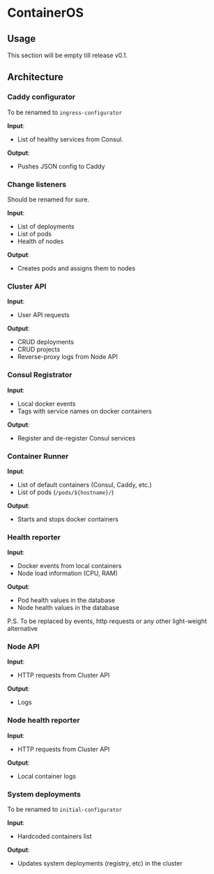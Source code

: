 # ContainerOS

## Usage

This section will be empty till release v0.1.

## Architecture

### Caddy configurator
To be renamed to `ingress-configurator`

**Input**: 
- List of healthy services from Consul.

**Output**: 
- Pushes JSON config to Caddy

### Change listeners
Should be renamed for sure.

**Input**: 
- List of deployments
- List of pods
- Health of nodes

**Output**: 
- Creates pods and assigns them to nodes

### Cluster API
**Input**: 
- User API requests

**Output**: 
- CRUD deployments
- CRUD projects
- Reverse-proxy logs from Node API

### Consul Registrator
**Input**: 
- Local docker events 
- Tags with service names on docker containers

**Output**: 
- Register and de-register Consul services

### Container Runner
**Input**: 
- List of default containers (Consul, Caddy, etc.)
- List of pods (`/pods/${hostname}/`)

**Output**: 
- Starts and stops docker containers

### Health reporter
**Input**: 
- Docker events from local containers
- Node load information (CPU, RAM)

**Output**: 
- Pod health values in the database
- Node health values in the database

P.S. To be replaced by events, http requests or any other light-weight alternative
### Node API
**Input**: 
- HTTP requests from Cluster API

**Output**: 
- Logs

### Node health reporter
**Input**: 
- HTTP requests from Cluster API

**Output**: 
- Local container logs

### System deployments
To be renamed to `initial-configurator`

**Input**: 
- Hardcoded containers list

**Output**: 
- Updates system deployments (registry, etc) in the cluster